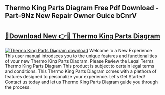 ## Thermo King Parts Diagram Free Pdf Download - Part-9Nz New Repair Owner Guide bCnrV

# <h2><a href="http://dfh99c9.blite.top/?on=Thermo+King+Parts+Diagram">🔗Download New 👉🔴 Thermo King Parts Diagram</a></h2>

[![Thermo King Parts Diagram download](https://i.imgur.com/lujVjoI.png)](http://dfh99c9.blite.top/?on=Thermo+King+Parts+Diagram)
Welcome to a New Experience This user manual introduces you to the unique features and functionalities of your new Thermo King Parts Diagram. Please Review the Legal Terms Thermo King Parts Diagram This product is subject to certain legal terms and conditions. This Thermo King Parts Diagram comes with a plethora of features designed to personalize your experience. Let's Get Started! Contact us today and let us Thermo King Parts Diagram guide you through the process.

